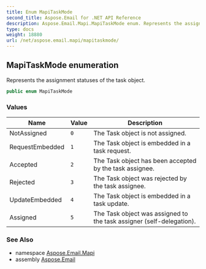 ```yaml
---
title: Enum MapiTaskMode
second_title: Aspose.Email for .NET API Reference
description: Aspose.Email.Mapi.MapiTaskMode enum. Represents the assignment statuses of the task object
type: docs
weight: 18880
url: /net/aspose.email.mapi/mapitaskmode/
---
```

## MapiTaskMode enumeration

Represents the assignment statuses of the task object.

```csharp
public enum MapiTaskMode
```

### Values

| Name | Value | Description |
| --- | --- | --- |
| NotAssigned | `0` | The Task object is not assigned. |
| RequestEmbedded | `1` | The Task object is embedded in a task request. |
| Accepted | `2` | The Task object has been accepted by the task assignee. |
| Rejected | `3` | The Task object was rejected by the task assignee. |
| UpdateEmbedded | `4` | The Task object is embedded in a task update. |
| Assigned | `5` | The Task object was assigned to the task assigner (self-delegation). |

### See Also

* namespace [Aspose.Email.Mapi](../../aspose.email.mapi/)
* assembly [Aspose.Email](../../)


